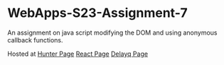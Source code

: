 # WebApps-S23-Assignment-7
An assignment on java script modifying the DOM and using anonymous callback functions.

Hosted at 
[Hunter Page](https://44-563-web-apps-s23.github.io/44563-webapps-s23-assignment7-ManojThella/hunter.html)
[React Page](https://44-563-web-apps-s23.github.io/44563-webapps-s23-assignment7-ManojThella/react.html)
[Delayq Page](https://44-563-web-apps-s23.github.io/44563-webapps-s23-assignment7-ManojThella/delayq.html)
